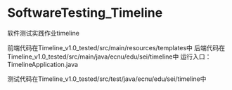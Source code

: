 # SoftwareTesting_Timeline
软件测试实践作业timeline

前端代码在Timeline_v1.0_tested/src/main/resources/templates中
后端代码在Timeline_v1.0_tested/src/main/java/ecnu/edu/sei/timeline中
运行入口：TimelineApplication.java

测试代码在Timeline_v1.0_tested/src/test/java/ecnu/edu/sei/timeline中
